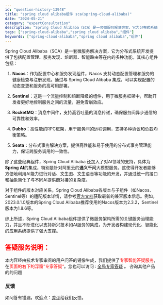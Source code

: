 ```yaml
---
id: "question-history-13948"
title: "spring cloud alibaba组件 sca(spring-cloud-alibaba)"
date: "2024-05-21"
category: "expertConsultation"
description: "Spring Cloud Alibaba（SCA）是一套微服务解决方案，它为分布式系统开发提供了包括配置管理、服务发现、熔断器、智能路由等在内的多种功能。其核心组件包括：1. **Nacos**：作为配置中心和服务发现组件，Nacos 支持动态配置管理和服务的健康检查与注册发现。通过与 Spring"
tags: ["spring-cloud-alibaba","spring cloud alibaba","组件"]
keywords: ["spring-cloud-alibaba","spring cloud alibaba","组件"]
---
```


Spring Cloud Alibaba（SCA）是一套微服务解决方案，它为分布式系统开发提供了包括配置管理、服务发现、熔断器、智能路由等在内的多种功能。其核心组件包括：

1. **Nacos**：作为配置中心和服务发现组件，Nacos 支持动态配置管理和服务的健康检查与注册发现。通过与 Spring Cloud Alibaba 集成，可以实现配置的动态变更和服务的高可用部署。

2. **Sentinel**：这是一个流量控制和熔断降级的组件，用于微服务框架中，帮助开发者更好地控制服务之间的流量，避免雪崩效应。

3. **RocketMQ**：消息中间件，支持高吞吐量的消息传递，确保服务间异步通信的可靠性和效率。

4. **Dubbo**：高性能的RPC框架，用于服务间的远程调用，支持多种协议和负载均衡策略。

5. **Seata**：分布式事务解决方案，提供高性能和易于使用的分布式事务管理能力，保证跨服务调用的一致性。

除了这些经典组件，Spring Cloud Alibaba 还加入了对AI领域的支持，具体为**Spring AI**的集成，特别是针对阿里云的**通义千问**大模型服务。这使得开发者能够方便地利用AI能力进行对话、文生图、文生语音等功能的开发，并通过统一的接口和抽象简化了与不同AI提供商对接的复杂度。

对于组件的版本对应关系，Spring Cloud Alibaba各版本与子组件（如Nacos、Sentinel等）的适配版本详情，请参考[官方文档](https://sca.aliyun.com/docs/2023/overview/version-explain/)获取最新的兼容版本信息。例如，2023.0.1.0版本的Spring Cloud Alibaba推荐使用的Nacos版本为2.3.2，Sentinel版本为1.8.6等。

综上所述，Spring Cloud Alibaba组件提供了微服务架构所需的关键服务治理能力，并且不断进化以支持新兴技术如AI服务的集成，为开发者构建现代化、智能化的应用系统提供了强大支撑。
## <font color="#FF0000">答疑服务说明：</font> 

本内容经由技术专家审阅的用户问答的镜像生成，我们提供了<font color="#FF0000">专家智能答疑服务</font>，在<font color="#FF0000">页面的右下的浮窗”专家答疑“</font>。您也可以访问 : [全局专家答疑](https://opensource.alibaba.com/chatBot) 。 咨询其他产品的的问题

### 反馈
如问答有错漏，欢迎点：[差评](https://ai.nacos.io/user/feedbackByEnhancerGradePOJOID?enhancerGradePOJOId=13953)给我们反馈。
